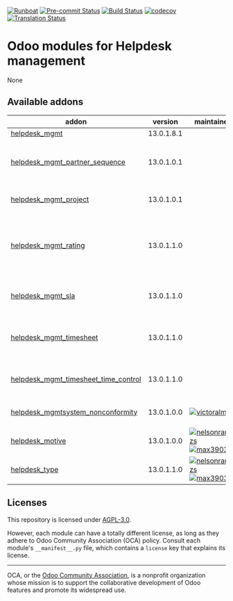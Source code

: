 
[![Runboat](https://img.shields.io/badge/runboat-Try%20me-875A7B.png)](https://runboat.odoo-community.org/builds?repo=OCA/helpdesk&target_branch=13.0)
[![Pre-commit Status](https://github.com/OCA/helpdesk/actions/workflows/pre-commit.yml/badge.svg?branch=13.0)](https://github.com/OCA/helpdesk/actions/workflows/pre-commit.yml?query=branch%3A13.0)
[![Build Status](https://github.com/OCA/helpdesk/actions/workflows/test.yml/badge.svg?branch=13.0)](https://github.com/OCA/helpdesk/actions/workflows/test.yml?query=branch%3A13.0)
[![codecov](https://codecov.io/gh/OCA/helpdesk/branch/13.0/graph/badge.svg)](https://codecov.io/gh/OCA/helpdesk)
[![Translation Status](https://translation.odoo-community.org/widgets/helpdesk-13-0/-/svg-badge.svg)](https://translation.odoo-community.org/engage/helpdesk-13-0/?utm_source=widget)

<!-- /!\ do not modify above this line -->

# Odoo modules for Helpdesk management

None

<!-- /!\ do not modify below this line -->

<!-- prettier-ignore-start -->

[//]: # (addons)

Available addons
----------------
addon | version | maintainers | summary
--- | --- | --- | ---
[helpdesk_mgmt](helpdesk_mgmt/) | 13.0.1.8.1 |  | Helpdesk
[helpdesk_mgmt_partner_sequence](helpdesk_mgmt_partner_sequence/) | 13.0.1.0.1 |  | Provides different partner sequence in Helpdesk.
[helpdesk_mgmt_project](helpdesk_mgmt_project/) | 13.0.1.0.1 |  | Add the option to select project in the tickets.
[helpdesk_mgmt_rating](helpdesk_mgmt_rating/) | 13.0.1.1.0 |  | This module allows customer to rate the assistance received on a ticket.
[helpdesk_mgmt_sla](helpdesk_mgmt_sla/) | 13.0.1.1.0 |  | Add SLA to the tickets for Helpdesk Management.
[helpdesk_mgmt_timesheet](helpdesk_mgmt_timesheet/) | 13.0.1.1.0 |  | Add HR Timesheet to the tickets for Helpdesk Management.
[helpdesk_mgmt_timesheet_time_control](helpdesk_mgmt_timesheet_time_control/) | 13.0.1.1.0 |  | Helpdesk Management Timesheet Time Control
[helpdesk_mgmtsystem_nonconformity](helpdesk_mgmtsystem_nonconformity/) | 13.0.1.0.0 | [![victoralmau](https://github.com/victoralmau.png?size=30px)](https://github.com/victoralmau) | Links helpdesk tickets with nonconformities
[helpdesk_motive](helpdesk_motive/) | 13.0.1.0.0 | [![nelsonramirezs](https://github.com/nelsonramirezs.png?size=30px)](https://github.com/nelsonramirezs) [![max3903](https://github.com/max3903.png?size=30px)](https://github.com/max3903) | Keep the motive
[helpdesk_type](helpdesk_type/) | 13.0.1.1.0 | [![nelsonramirezs](https://github.com/nelsonramirezs.png?size=30px)](https://github.com/nelsonramirezs) [![max3903](https://github.com/max3903.png?size=30px)](https://github.com/max3903) | Add a type to your tickets

[//]: # (end addons)

<!-- prettier-ignore-end -->

## Licenses

This repository is licensed under [AGPL-3.0](LICENSE).

However, each module can have a totally different license, as long as they adhere to Odoo Community Association (OCA)
policy. Consult each module's `__manifest__.py` file, which contains a `license` key
that explains its license.

----
OCA, or the [Odoo Community Association](http://odoo-community.org/), is a nonprofit
organization whose mission is to support the collaborative development of Odoo features
and promote its widespread use.
